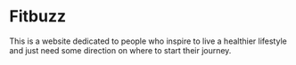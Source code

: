 # Fitbuzz
This is a website dedicated to people who inspire to live a healthier lifestyle and just need some direction on where to start their journey. 
